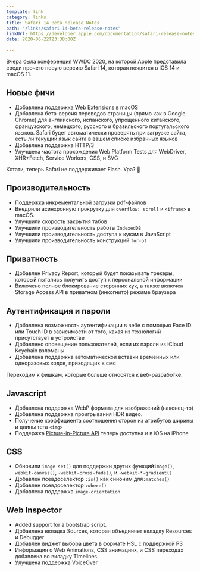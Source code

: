 ```yaml
---
template: link
category: links
title: Safari 14 Beta Release Notes
path: "/links/safari-14-beta-release-notes"
linkUrl: https://developer.apple.com/documentation/safari-release-notes/safari-14-beta-release-notes
date: 2020-06-22T23:38:00Z

---
```

Вчера была конференция WWDC 2020, на которой Apple представила среди прочего новую версию Safari 14, которая появится в iOS 14 и macOS 11.

## Новые фичи

* Добавлена поддержка [Web Extensions](https://developer.mozilla.org/ru/docs/Mozilla/Add-ons/WebExtensions/What_are_WebExtensions "Web Extensions") в macOS
* Добавлена бета-версия переводов страницы (прямо как в Google Chrome) для английского, испанского, упрощенного китайского, французского, немецкого, русского и бразильского португальского языков. Safari будет автоматически проверять при загрузке сайта, есть ли текущий язык сайта в вашем списке избранных языков
* Добавлена поддержка HTTP/3
* Улучшена частота прохождения Web Platform Tests для WebDriver, XHR+Fetch, Service Workers, CSS, и SVG

Кстати, теперь Safari не поддерживает Flash. Ура? 🙂

## Производительность

* Поддержка инкрементальной загрузки pdf-файлов
* Внедрили асинхронную прокрутку для `overflow: scroll` и `<iframe>` в macOS.
* Улучшили скорость закрытия табов
* Улучшили производительность работы `IndexedDB`
* Улучшили производительность доступа к кукам в JavaScript 
* Улучшили производительность конструкций `for-of`

## Приватность

* Добавлен Privacy Report, который будет показывать трекеры, который пытались получить доступ к персональной информации
* Включено  полное блокирование сторонних кук, а также включен Storage Access API в приватном (инкогнито) режиме браузера

## Аутентификация и пароли

* Добавлена возможность аутентификации в вебе с помощью Face ID или Touch ID в зависимости от того, какая из технологий присутствует в устройстве
* Добавлено оповещение пользователей, если их пароли из iCloud Keychain взломаны
* Добавлена поддержка автоматической вставки временных или одноразовых кодов, приходящих в смс

Переходим к фишкам, которые больше относятся к веб-разработке.

## Javascript

* Добавлена поддержка WebP формата для изображений (наконец-то)
* Добавлена поддержка проигрывания HDR видео.
* Получение коэффициента соотношения сторон из атрибутов ширины и длины тега `<img>`
* Поддержка [Picture-in-Picture API]() теперь доступна и в iOS на iPhone

## CSS

* Обновили `image-set()` для поддержки других функций`image()`, `-webkit-canvas()`, `-webkit-cross-fade()`, и `-webkit-*-gradient()`
* Добавлен псевдоселектор `:is()` как синоним для`:matches()`
* Добавлен псевдоселектор `:where()`
* Добавлена поддержка `image-orientation`

## Web Inspector

* Added support for a bootstrap script.
* Добавлена вкладка Sources, которая объединяет вкладку Resources и Debugger
* Добавлен виджет выбора цвета в формате HSL с поддержкой P3
* Информация о Web Animations, CSS анимациях, и CSS переходах добавлена во вкладку  Timelines
* Улучшена поддержка VoiceOver